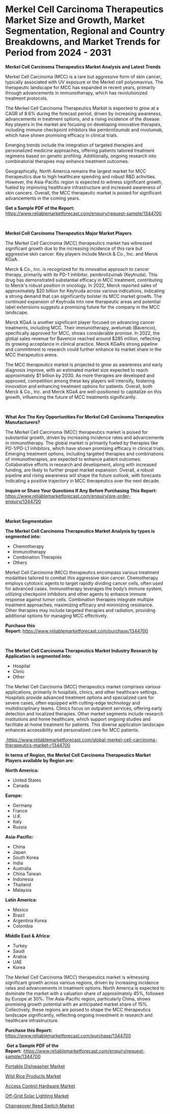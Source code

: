 <p><h1>Merkel Cell Carcinoma Therapeutics Market Size and Growth, Market Segmentation, Regional and Country Breakdowns, and Market Trends for Period from 2024 -  2031</h1></p><p><strong>Merkel Cell Carcinoma Therapeutics Market Analysis and Latest Trends</strong></p>
<p><p>Merkel Cell Carcinoma (MCC) is a rare but aggressive form of skin cancer, typically associated with UV exposure or the Merkel cell polyomavirus. The therapeutic landscape for MCC has expanded in recent years, primarily through advancements in immunotherapy, which has revolutionized treatment protocols.</p><p>The Merkel Cell Carcinoma Therapeutics Market is expected to grow at a CAGR of 8.6% during the forecast period, driven by increasing awareness, advancements in treatment options, and a rising incidence of the disease. Key players in the market are focusing on developing innovative therapies, including immune checkpoint inhibitors like pembrolizumab and nivolumab, which have shown promising efficacy in clinical trials.</p><p>Emerging trends include the integration of targeted therapies and personalized medicine approaches, offering patients tailored treatment regimens based on genetic profiling. Additionally, ongoing research into combinatorial therapies may enhance treatment outcomes.</p><p>Geographically, North America remains the largest market for MCC therapeutics due to high healthcare spending and robust R&D activities. However, the Asia-Pacific region is expected to witness significant growth, fueled by improving healthcare infrastructure and increased awareness of skin cancers. Overall, the MCC therapeutic market is poised for significant advancements in the coming years.</p></p>
<p><strong>Get a Sample PDF of the Report:&nbsp;</strong> <a href="https://www.reliablemarketforecast.com/enquiry/request-sample/1344700?utm_campaign=1283&utm_medium=2&utm_source=Github&utm_content=ia&utm_term=30092024&utm_id=merkel-cell-carcinoma-therapeutics">https://www.reliablemarketforecast.com/enquiry/request-sample/1344700</a></p>
<p>&nbsp;</p>
<p><strong>Merkel Cell Carcinoma Therapeutics Major Market Players</strong></p>
<p><p>The Merkel Cell Carcinoma (MCC) therapeutics market has witnessed significant growth due to the increasing incidence of this rare but aggressive skin cancer. Key players include Merck & Co., Inc. and Merck KGaA.</p><p>Merck & Co., Inc. is recognized for its innovative approach to cancer therapy, primarily with its PD-1 inhibitor, pembrolizumab (Keytruda). This drug has demonstrated substantial efficacy in MCC treatment, contributing to Merck's robust position in oncology. In 2022, Merck reported sales of approximately $20 billion for Keytruda across various indications, indicating a strong demand that can significantly bolster its MCC market growth. The continued expansion of Keytruda into new therapeutic areas and potential label extensions suggests a promising future for the company in the MCC landscape.</p><p>Merck KGaA is another significant player focused on advancing cancer treatments, including MCC. Their immunotherapy, avelumab (Bavencio), specifically approved for MCC, shows considerable promise. In 2022, the global sales revenue for Bavencio reached around $285 million, reflecting its growing acceptance in clinical practice. Merck KGaA’s strong pipeline and commitment to research could further enhance its market share in the MCC therapeutics arena.</p><p>The MCC therapeutics market is projected to grow as awareness and early diagnosis improve, with an estimated market size expected to reach approximately $1 billion by 2030. As more therapies are developed and approved, competition among these key players will intensify, fostering innovation and enhancing treatment options for patients. Overall, both Merck & Co., Inc. and Merck KGaA are well-positioned to capitalize on this growth, influencing the future of MCC treatments significantly.</p></p>
<p>&nbsp;</p>
<p><strong>What Are The Key Opportunities For Merkel Cell Carcinoma Therapeutics Manufacturers?</strong></p>
<p><p>The Merkel Cell Carcinoma (MCC) therapeutics market is poised for substantial growth, driven by increasing incidence rates and advancements in immunotherapy. The global market is primarily fueled by therapies like PD-1/PD-L1 inhibitors, which have shown promising efficacy in clinical trials. Emerging treatment options, including targeted therapies and combinations of immunotherapies, are expected to enhance patient outcomes. Collaborative efforts in research and development, along with increased funding, are likely to further propel market expansion. Overall, a robust pipeline and rising awareness will shape the future outlook, with forecasts indicating a positive trajectory in MCC therapeutics over the next decade.</p></p>
<p><strong>Inquire or Share Your Questions If Any Before Purchasing This Report:</strong> <a href="https://www.reliablemarketforecast.com/enquiry/pre-order-enquiry/1344700?utm_campaign=1283&utm_medium=2&utm_source=Github&utm_content=ia&utm_term=30092024&utm_id=merkel-cell-carcinoma-therapeutics">https://www.reliablemarketforecast.com/enquiry/pre-order-enquiry/1344700</a></p>
<p>&nbsp;</p>
<p><strong>Market Segmentation</strong></p>
<p><strong>The Merkel Cell Carcinoma Therapeutics Market Analysis by types is segmented into:</strong></p>
<p><ul><li>Chemotherapy</li><li>Immunotherapy</li><li>Combination Therapies</li><li>Others</li></ul></p>
<p><p>Merkel Cell Carcinoma (MCC) therapeutics encompass various treatment modalities tailored to combat this aggressive skin cancer. Chemotherapy employs cytotoxic agents to target rapidly dividing cancer cells, often used for advanced cases. Immunotherapy leverages the body’s immune system, utilizing checkpoint inhibitors and other agents to enhance immune response against tumor cells. Combination therapies integrate multiple treatment approaches, maximizing efficacy and minimizing resistance. Other therapies may include targeted therapies and radiation, providing additional options for managing MCC effectively.</p></p>
<p><strong>Purchase this Report:&nbsp;</strong><a href="https://www.reliablemarketforecast.com/purchase/1344700?utm_campaign=1283&utm_medium=2&utm_source=Github&utm_content=ia&utm_term=30092024&utm_id=merkel-cell-carcinoma-therapeutics">https://www.reliablemarketforecast.com/purchase/1344700</a></p>
<p>&nbsp;</p>
<p><strong>The Merkel Cell Carcinoma Therapeutics Market Industry Research by Application is segmented into:</strong></p>
<p><ul><li>Hospital</li><li>Clinic</li><li>Other</li></ul></p>
<p><p>The Merkel Cell Carcinoma (MCC) therapeutics market comprises various applications, primarily in hospitals, clinics, and other healthcare settings. Hospitals provide advanced treatment options and specialized care for severe cases, often equipped with cutting-edge technology and multidisciplinary teams. Clinics focus on outpatient services, offering early detection and localized therapies. Other market segments include research institutions and home healthcare, which support ongoing studies and facilitate at-home treatment for patients. This diverse application landscape enhances accessibility and personalized care for MCC patients.</p></p>
<p><a href="https://www.reliablemarketforecast.com/global-merkel-cell-carcinoma-therapeutics-market-r1344700?utm_campaign=1283&utm_medium=2&utm_source=Github&utm_content=ia&utm_term=30092024&utm_id=merkel-cell-carcinoma-therapeutics">&nbsp;https://www.reliablemarketforecast.com/global-merkel-cell-carcinoma-therapeutics-market-r1344700</a></p>
<p><strong>In terms of Region, the Merkel Cell Carcinoma Therapeutics Market Players available by Region are:</strong></p>
<p>
    <p> <strong> North America: </strong>
        <ul>
            <li>United States</li>
            <li>Canada</li>
        </ul>
        </p> 
    <p> <strong> Europe: </strong>
        <ul>
            <li>Germany</li>
            <li>France</li>
            <li>U.K.</li>
            <li>Italy</li>
            <li>Russia</li>
        </ul>
        </p> 
    <p> <strong> Asia-Pacific: </strong>
        <ul>
            <li>China</li>
            <li>Japan</li>
            <li>South Korea</li>
            <li>India</li>
            <li>Australia</li>
            <li>China Taiwan</li>
            <li>Indonesia</li>
            <li>Thailand</li>
            <li>Malaysia</li>
        </ul>
        </p> 
    <p> <strong> Latin America: </strong>
        <ul>
            <li>Mexico</li>
            <li>Brazil</li>
            <li>Argentina Korea</li>
            <li>Colombia</li>
        </ul>
        </p> 
    <p> <strong> Middle East & Africa: </strong>
        <ul>
            <li>Turkey</li>
            <li>Saudi</li>
            <li>Arabia</li>
            <li>UAE</li>
            <li>Korea</li>
        </ul>
    </p>
    </p>
<p><p>The Merkel Cell Carcinoma (MCC) therapeutics market is witnessing significant growth across various regions, driven by increasing incidence rates and advancements in treatment options. North America is expected to dominate the market with a valuation share of approximately 45%, followed by Europe at 30%. The Asia-Pacific region, particularly China, shows promising growth potential with an anticipated market share of 15%. Collectively, these regions are poised to shape the MCC therapeutics landscape significantly, reflecting ongoing investment in research and healthcare infrastructure.</p></p>
<p><strong>Purchase this Report: </strong><a href="https://www.reliablemarketforecast.com/purchase/1344700?utm_campaign=1283&utm_medium=2&utm_source=Github&utm_content=ia&utm_term=30092024&utm_id=merkel-cell-carcinoma-therapeutics">https://www.reliablemarketforecast.com/purchase/1344700</a></p>
<p>&nbsp;<strong>Get a Sample PDF of the Report:&nbsp;&nbsp;</strong><a href="https://www.reliablemarketforecast.com/enquiry/request-sample/1344700?utm_campaign=1283&utm_medium=2&utm_source=Github&utm_content=ia&utm_term=30092024&utm_id=merkel-cell-carcinoma-therapeutics">https://www.reliablemarketforecast.com/enquiry/request-sample/1344700</a></p>
<p><strong></strong></p>
<p><p><a href="https://www.linkedin.com/pulse/portable-dishwasher-market-size-share-competitive-landscape-mvnee?utm_campaign=1283&utm_medium=2&utm_source=Github&utm_content=ia&utm_term=30092024&utm_id=merkel-cell-carcinoma-therapeutics">Portable Dishwasher Market</a></p><p><a href="https://www.linkedin.com/pulse/global-wild-rice-products-market-projected-grow-cagr-48-forcasted-eyuff?utm_campaign=1283&utm_medium=2&utm_source=Github&utm_content=ia&utm_term=30092024&utm_id=merkel-cell-carcinoma-therapeutics">Wild Rice Products Market</a></p><p><a href="https://issuu.com/reportprime-2/docs/access-control-hardware-market-size_b98b7fe029ef87?utm_campaign=1283&utm_medium=2&utm_source=Github&utm_content=ia&utm_term=30092024&utm_id=merkel-cell-carcinoma-therapeutics">Access Control Hardware Market</a></p><p><a href="https://www.linkedin.com/pulse/emerging-market-trends-regional-analysis-off-grid-t16ie?utm_campaign=1283&utm_medium=2&utm_source=Github&utm_content=ia&utm_term=30092024&utm_id=merkel-cell-carcinoma-therapeutics">Off-Grid Solar Lighting Market</a></p><p><a href="https://issuu.com/reportprime-2/docs/changeover-reed-switch-market-size-_63dfdfb588ae17?utm_campaign=1283&utm_medium=2&utm_source=Github&utm_content=ia&utm_term=30092024&utm_id=merkel-cell-carcinoma-therapeutics">Changeover Reed Switch Market</a></p></p>